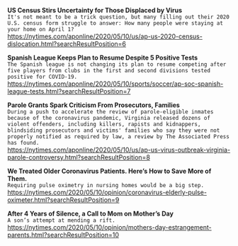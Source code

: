 **US Census Stirs Uncertainty for Those Displaced by Virus**\
`It's not meant to be a trick question, but many filling out their 2020 U.S. census form struggle to answer: How many people were staying at your home on April 1?`\
https://nytimes.com/aponline/2020/05/10/us/ap-us-2020-census-dislocation.html?searchResultPosition=6

**Spanish League Keeps Plan to Resume Despite 5 Positive Tests**\
`The Spanish league is not changing its plan to resume competing after five players from clubs in the first and second divisions tested positive for COVID-19. `\
https://nytimes.com/aponline/2020/05/10/sports/soccer/ap-soc-spanish-league-tests.html?searchResultPosition=7

**Parole Grants Spark Criticism From Prosecutors, Families**\
`During a push to accelerate the review of parole-eligible inmates because of the coronavirus pandemic, Virginia released dozens of violent offenders, including killers, rapists and kidnappers, blindsiding prosecutors and victims' families who say they were not properly notified as required by law, a review by The Associated Press has found.`\
https://nytimes.com/aponline/2020/05/10/us/ap-us-virus-outbreak-virginia-parole-controversy.html?searchResultPosition=8

**We Treated Older Coronavirus Patients. Here’s How to Save More of Them.**\
`Requiring pulse oximetry in nursing homes would be a big step.`\
https://nytimes.com/2020/05/10/opinion/coronavirus-elderly-pulse-oximeter.html?searchResultPosition=9

**After 4 Years of Silence, a Call to Mom on Mother’s Day**\
`A son’s attempt at mending a rift.`\
https://nytimes.com/2020/05/10/opinion/mothers-day-estrangement-parents.html?searchResultPosition=10

